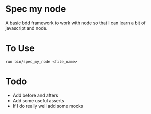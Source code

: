 Spec my node
============

A basic bdd framework to work with node so that I can learn a bit of javascript and node. 

To Use
======
    run bin/spec_my_node <file_name>

Todo
====

* Add before and afters
* Add some useful asserts
* If I do really well add some mocks
